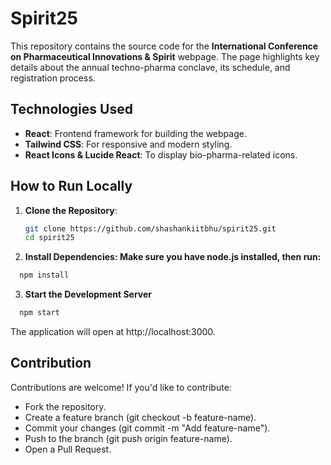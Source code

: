 # Spirit25

This repository contains the source code for the **International Conference on Pharmaceutical Innovations & Spirit** webpage. The page highlights key details about the annual techno-pharma conclave, its schedule, and registration process.

## Technologies Used

- **React**: Frontend framework for building the webpage.
- **Tailwind CSS**: For responsive and modern styling.
- **React Icons & Lucide React**: To display bio-pharma-related icons.

## How to Run Locally

1. **Clone the Repository**:
   ```bash
   git clone https://github.com/shashankiitbhu/spirit25.git
   cd spirit25
   ```
2. **Install Dependencies: Make sure you have node.js installed, then run:**

```bash
  npm install
```

3. **Start the Development Server**

```bash
  npm start
```

The application will open at http://localhost:3000.


## Contribution
Contributions are welcome! If you'd like to contribute:

- Fork the repository.
- Create a feature branch (git checkout -b feature-name).
- Commit your changes (git commit -m "Add feature-name").
- Push to the branch (git push origin feature-name).
- Open a Pull Request.
